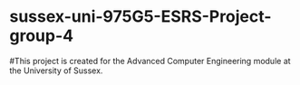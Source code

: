 # sussex-uni-975G5-ESRS-Project-group-4

#This project is created for the Advanced Computer Engineering module at the University of Sussex.
